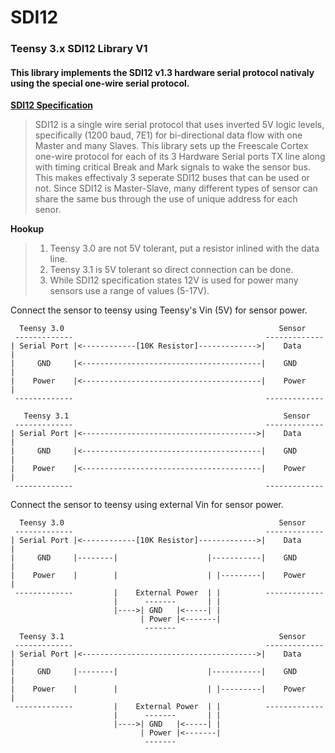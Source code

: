 SDI12
=========

<h3>Teensy 3.x SDI12 Library V1</h3>

<h4>This library implements the SDI12 v1.3 hardware serial protocol nativaly using the special one-wire serial protocol.</h4>

<b>[SDI12 Specification]</b>
> SDI12 is a single wire serial protocol that uses inverted 5V logic levels, specifically (1200 baud, 7E1) for bi-directional data flow with one Master and many Slaves. This library sets up the Freescale Cortex one-wire protocol for each of its 3 Hardware Serial ports TX line along with timing critical Break and Mark signals to wake the sensor bus. This makes effectivaly 3 seperate SDI12 buses that can be used or not. Since SDI12 is Master-Slave, many different types of sensor can share the same bus through the use of unique address for each senor.


<b>Hookup</b>
>1. Teensy 3.0 are not 5V tolerant, put a resistor inlined with the data line.<br>
>2. Teensy 3.1 is 5V tolerant so direct connection can be done.<br>
>3. While SDI12 specification states 12V is used for power many sensors use a range of values (5-17V).<br>

Connect the sensor to teensy using Teensy's Vin (5V) for sensor power.<br>
```
  Teensy 3.0                                                Sensor
 -------------                                           -------------  
| Serial Port |<------------[10K Resistor]------------->|    Data     |
|     GND     |<----------------------------------------|    GND      |
|    Power    |<----------------------------------------|    Power    |
 -------------                                           -------------
 
   Teensy 3.1                                                Sensor
 -------------                                           -------------  
| Serial Port |<--------------------------------------->|    Data     |
|     GND     |<----------------------------------------|    GND      |
|    Power    |<----------------------------------------|    Power    |
 -------------                                           -------------
```
Connect the sensor to teensy using external Vin for sensor power.<br>
```
  Teensy 3.0                                                Sensor
 -------------                                           -------------  
| Serial Port |<------------[10K Resistor]------------->|    Data     |
|     GND     |--------|                    |-----------|    GND      |
|    Power    |        |                    | |---------|    Power    |
 -------------         |    External Power  | |          -------------
                       |      -------       | |
                       |---->| GND   |<-----| |
                             | Power |<-------|
                              -------
  Teensy 3.1                                                Sensor
 -------------                                           -------------  
| Serial Port |<--------------------------------------->|    Data     |
|     GND     |--------|                    |-----------|    GND      |
|    Power    |        |                    | |---------|    Power    |
 -------------         |    External Power  | |          -------------
                       |      -------       | |
                       |---->| GND   |<-----| |
                             | Power |<-------|
                              -------
                           
```
[SDI12 Specification]:http://www.sdi-12.org/current%20specification/SDI-12_version1_3%20January%2026,%202013.pdf
